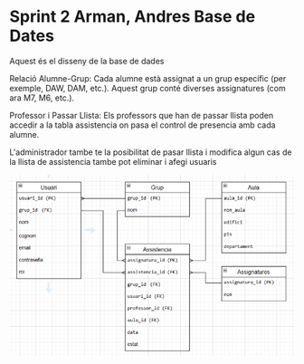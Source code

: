 # Sprint 2 Arman, Andres Base de Dates

<p>
Aquest és el disseny de la base de dades

Relació Alumne-Grup:
Cada alumne està assignat a un grup específic (per exemple, DAW, DAM, etc.). Aquest grup conté diverses assignatures (com ara M7, M6, etc.).

Professor i Passar Llista:
Els professors que han de passar llista poden accedir a la tabla assistencia on pasa el control de presencia amb cada alumne.

L'administrador tambe te la posibilitat de pasar llista i modifica algun cas de la llista de assistencia tambe pot eliminar i afegi usuaris

<p>

![alt text](image.png)
